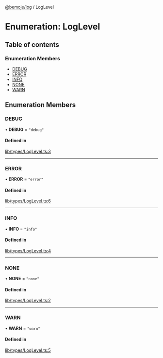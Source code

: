 [@bemoje/log](https://github.com/bemoje/tsmono/blob/main/pkg/log/docs/md/index.md) / LogLevel

# Enumeration: LogLevel

## Table of contents

### Enumeration Members

- [DEBUG](https://github.com/bemoje/tsmono/blob/main/pkg/log/docs/md/enums/LogLevel.md#debug)
- [ERROR](https://github.com/bemoje/tsmono/blob/main/pkg/log/docs/md/enums/LogLevel.md#error)
- [INFO](https://github.com/bemoje/tsmono/blob/main/pkg/log/docs/md/enums/LogLevel.md#info)
- [NONE](https://github.com/bemoje/tsmono/blob/main/pkg/log/docs/md/enums/LogLevel.md#none)
- [WARN](https://github.com/bemoje/tsmono/blob/main/pkg/log/docs/md/enums/LogLevel.md#warn)

## Enumeration Members

### DEBUG

• **DEBUG** = ``"debug"``

#### Defined in

[lib/types/LogLevel.ts:3](https://github.com/bemoje/tsmono/blob/ad6c8c6/pkg/log/src/lib/types/LogLevel.ts#L3)

___

### ERROR

• **ERROR** = ``"error"``

#### Defined in

[lib/types/LogLevel.ts:6](https://github.com/bemoje/tsmono/blob/ad6c8c6/pkg/log/src/lib/types/LogLevel.ts#L6)

___

### INFO

• **INFO** = ``"info"``

#### Defined in

[lib/types/LogLevel.ts:4](https://github.com/bemoje/tsmono/blob/ad6c8c6/pkg/log/src/lib/types/LogLevel.ts#L4)

___

### NONE

• **NONE** = ``"none"``

#### Defined in

[lib/types/LogLevel.ts:2](https://github.com/bemoje/tsmono/blob/ad6c8c6/pkg/log/src/lib/types/LogLevel.ts#L2)

___

### WARN

• **WARN** = ``"warn"``

#### Defined in

[lib/types/LogLevel.ts:5](https://github.com/bemoje/tsmono/blob/ad6c8c6/pkg/log/src/lib/types/LogLevel.ts#L5)
